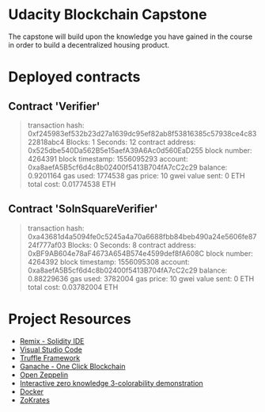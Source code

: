 # Udacity Blockchain Capstone

The capstone will build upon the knowledge you have gained in the course in order to build a decentralized housing product. 

# Deployed contracts

Contract 'Verifier'
   --------------------
   > transaction hash:    0xf245983ef532b23d27a1639dc95ef82ab8f53816385c57938ce4c8322818abc4
   > Blocks: 1            Seconds: 12
   > contract address:    0x525dbe540Da562B5e15aefA39A6Ac0d560EaD255
   > block number:        4264391
   > block timestamp:     1556095293
   > account:             0xa8aefA5B5cf6d4c8b02400f5413B704fA7cC2c29
   > balance:             0.9201164
   > gas used:            1774538
   > gas price:           10 gwei
   > value sent:          0 ETH
   > total cost:          0.01774538 ETH


 Contract 'SolnSquareVerifier'
   ------------------------------
   > transaction hash:    0xa43681d4a5094fe0c5245a4a70a6688fbb84beb490a24e5606fe8724f777af03
   > Blocks: 0            Seconds: 8
   > contract address:    0xBF9AB604e78aF4673A654B574e4599def8fA608C
   > block number:        4264392
   > block timestamp:     1556095308
   > account:             0xa8aefA5B5cf6d4c8b02400f5413B704fA7cC2c29
   > balance:             0.88229636
   > gas used:            3782004
   > gas price:           10 gwei
   > value sent:          0 ETH
   > total cost:          0.03782004 ETH

# Project Resources

* [Remix - Solidity IDE](https://remix.ethereum.org/)
* [Visual Studio Code](https://code.visualstudio.com/)
* [Truffle Framework](https://truffleframework.com/)
* [Ganache - One Click Blockchain](https://truffleframework.com/ganache)
* [Open Zeppelin ](https://openzeppelin.org/)
* [Interactive zero knowledge 3-colorability demonstration](http://web.mit.edu/~ezyang/Public/graph/svg.html)
* [Docker](https://docs.docker.com/install/)
* [ZoKrates](https://github.com/Zokrates/ZoKrates)
